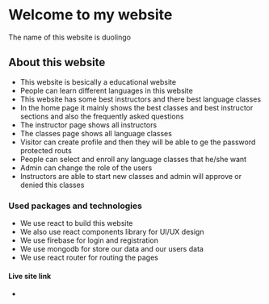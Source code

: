 
# Welcome to my website

The name of this website is duolingo


## About this website

- This website is besically a educational website
- People can learn different languages in this website
- This website has some best instructors and there best language classes
- In the home page it mainly shows the best classes and best instructor sections and also the frequently asked questions
- The instructor page shows all instructors
- The classes page shows all language classes
- Visitor can create profile and then they will be able to ge the password protected routs
- People can select and enroll any language classes that he/she want
- Admin can change the role of the users
- Instructors are able to start new classes and admin will approve or denied this classes


### Used packages and technologies

- We use react to build this website
- We also use react components library for UI/UX design
- We use firebase for login and registration
- We use mongodb for store our data and our users data
- We use react router for routing the pages


#### Live site link

- 